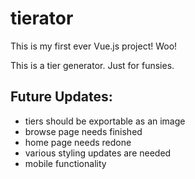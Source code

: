 # tierator

This is my first ever Vue.js project! Woo!

This is a tier generator. Just for funsies.

## Future Updates:

- tiers should be exportable as an image
- browse page needs finished
- home page needs redone
- various styling updates are needed
- mobile functionality